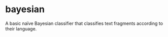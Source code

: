 # bayesian
A basic naïve Bayesian classifier that classifies text fragments according to their language.
